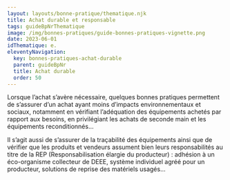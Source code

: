 ```yaml
---
layout: layouts/bonne-pratique/thematique.njk
title: Achat durable et responsable
tags: guideBpNrThematique
image: /img/bonnes-pratiques/guide-bonnes-pratiques-vignette.png
date: 2023-06-01
idThematique: e.
eleventyNavigation:
  key: bonnes-pratiques-achat-durable
  parent: guideBpNr
  title: Achat durable
  order: 50
---
```


Lorsque l’achat s’avère nécessaire, quelques bonnes pratiques permettent de s’assurer d’un achat ayant moins d’impacts environnementaux et sociaux, notamment en vérifiant l’adéquation des équipements achetés par rapport aux besoins, en privilégiant les achats de seconde main et les équipements reconditionnés…

Il s’agit aussi de s’assurer de la traçabilité des équipements ainsi que de vérifier que les produits et vendeurs assument bien leurs responsabilités au titre de la REP (Responsabilisation élargie du producteur) : adhésion à un éco-organisme collecteur de DEEE, système individuel agréé pour un producteur, solutions de reprise des matériels usagés…
